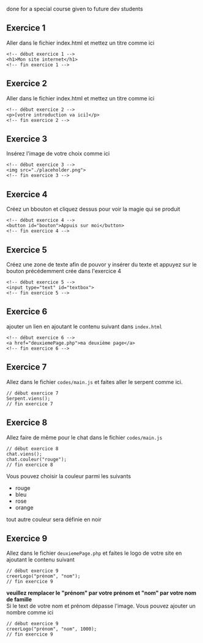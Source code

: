 done for a special course given to future dev students

## Exercice 1
Aller dans le fichier index.html et mettez un titre comme ici
```
<!-- début exercice 1 -->
<h1>Mon site internet</h1>
<!-- fin exercice 1 -->
```
## Exercice 2
Aller dans le fichier index.html et mettez un titre comme ici
```
<!-- début exercice 2 -->
<p>[votre introduction va ici]</p>
<!-- fin exercice 2 -->
```
## Exercice 3
Insérez l'image de votre choix comme ici
```
<!-- début exercice 3 -->
<img src="./placeholder.png">
<!-- fin exercice 3 -->
```
## Exercice 4
Créez un bbouton et cliquez dessus pour voir la magie qui se produit
```
<!-- début exercice 4 -->
<button id="bouton">Appuis sur moi</button>
<!-- fin exercice 4 -->
```
## Exercice 5
Créez une zone de texte afin de pouvor y insérer du texte et appuyez sur le bouton précédemment crée dans l'exercice 4
```
<!-- début exercice 5 -->
<input type="text" id="textbox">
<!-- fin exercice 5 -->
```
## Exercice 6
ajouter un lien en ajoutant le contenu suivant dans `index.html`
```
<!-- début exercice 6 -->
<a href="deuxiemePage.php">ma deuxième page</a>
<!-- fin exercice 6 -->
```
## Exercice 7
Allez dans le fichier `codes/main.js` et faites aller le serpent comme ici.
```
// début exercice 7
Serpent.viens();
// fin exercice 7
```
## Exercice 8
Allez faire de même pour le chat dans le fichier `codes/main.js`
```
// début exercice 8
chat.viens();
chat.couleur("rouge");
// fin exercice 8
```
Vous pouvez choisir la couleur parmi les suivants
<ul>
<li>rouge</li>
<li>bleu</li>
<li>rose</li>
<li>orange</li>
</ul>
tout autre couleur sera définie en noir

## Exercice 9
Allez dans le fichier `deuxiemePage.php` et faites le logo de votre site en ajoutant le contenu suivant
```
// début exercice 9
creerLogo("prénom", "nom");
// fin exercice 9
```
<b>veuillez remplacer le "prénom" par votre prénom et "nom" par votre nom de famille</b><br>
Si le text de votre nom et prénom dépasse l'image. Vous pouvez ajouter un nombre comme ici
```
// début exercice 9
creerLogo("prénom", "nom", 1000);
// fin exercice 9
```